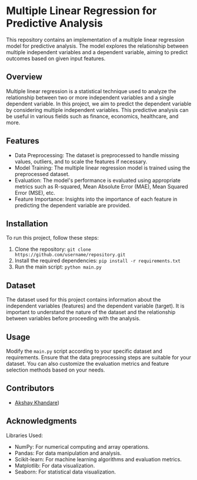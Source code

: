 # Multiple Linear Regression for Predictive Analysis

This repository contains an implementation of a multiple linear regression model for predictive analysis. The model explores the relationship between multiple independent variables and a dependent variable, aiming to predict outcomes based on given input features.

## Overview

Multiple linear regression is a statistical technique used to analyze the relationship between two or more independent variables and a single dependent variable. In this project, we aim to predict the dependent variable by considering multiple independent variables. This predictive analysis can be useful in various fields such as finance, economics, healthcare, and more.

## Features

- Data Preprocessing: The dataset is preprocessed to handle missing values, outliers, and to scale the features if necessary.
- Model Training: The multiple linear regression model is trained using the preprocessed dataset.
- Evaluation: The model's performance is evaluated using appropriate metrics such as R-squared, Mean Absolute Error (MAE), Mean Squared Error (MSE), etc.
- Feature Importance: Insights into the importance of each feature in predicting the dependent variable are provided.

## Installation

To run this project, follow these steps:

1. Clone the repository: `git clone https://github.com/username/repository.git`
2. Install the required dependencies: `pip install -r requirements.txt`
3. Run the main script: `python main.py`

## Dataset

The dataset used for this project contains information about the independent variables (features) and the dependent variable (target). It is important to understand the nature of the dataset and the relationship between variables before proceeding with the analysis.

## Usage

Modify the `main.py` script according to your specific dataset and requirements. Ensure that the data preprocessing steps are suitable for your dataset. You can also customize the evaluation metrics and feature selection methods based on your needs.

## Contributors

- [Akshay Khandare](https://github.com/akshay080396/Linear_Regression_with_Multiple_Variables.git))

## Acknowledgments

  Libraries Used:

- NumPy: For numerical computing and array operations.
- Pandas: For data manipulation and analysis.
- Scikit-learn: For machine learning algorithms and evaluation metrics.
- Matplotlib: For data visualization.
- Seaborn: For statistical data visualization.


